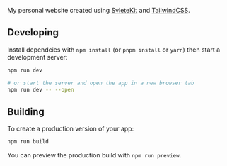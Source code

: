 My personal website created using [SvleteKit](https://kit.svelte.dev/) and [TailwindCSS](https://tailwindcss.com/).

## Developing

Install dependcies with `npm install` (or `pnpm install` or `yarn`) then start a development server:

```bash
npm run dev

# or start the server and open the app in a new browser tab
npm run dev -- --open
```

## Building

To create a production version of your app:

```bash
npm run build
```

You can preview the production build with `npm run preview`.
